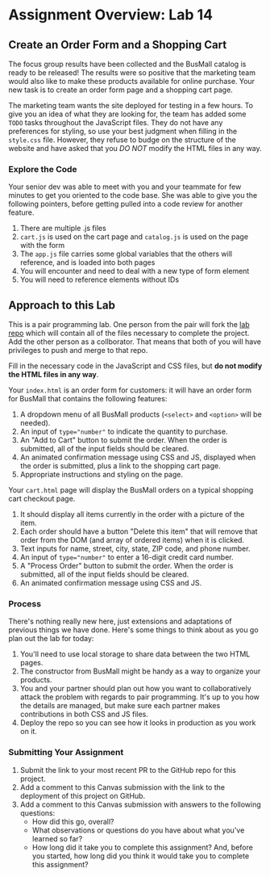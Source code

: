 # Assignment Overview: Lab 14

## Create an Order Form and a Shopping Cart

The focus group results have been collected and the BusMall catalog is ready to be released! The results were so positive that the marketing team would also like to make these products available for online purchase. Your new task is to create an order form page and a shopping cart page.

The marketing team wants the site deployed for testing in a few hours. To give you an idea of what they are looking for, the team has added some `TODO` tasks throughout the JavaScript files. They do not have any preferences for styling, so use your best judgment when filling in the `style.css` file. However, they refuse to budge on the structure of the website and have asked that you *DO NOT* modify the HTML files in any way.

### Explore the Code

Your senior dev was able to meet with you and your teammate for few minutes to get you oriented to the code base. She was able to give you the following pointers, before getting pulled into a code review for another feature.

1. There are multiple .js files
1. `cart.js` is used on the cart page and `catalog.js` is used on the page with the form
1. The `app.js` file carries some global variables that the others will reference, and is loaded into both pages
1. You will encounter and need to deal with a new type of form element
1. You will need to reference elements without IDs

## Approach to this Lab

This is a pair programming lab. One person from the pair will fork the [lab repo](https://github.com/codefellows/201d46-lab-14) which will contain all of the files necessary to complete the project.
Add the other person as a collborator. That means that both of you will have privileges to push and merge to that repo.

Fill in the necessary code in the JavaScript and CSS files, but **do not modify the HTML files in any way**.

Your `index.html` is an order form for customers: it will have an order form for BusMall that contains the following features:

  1. A dropdown menu of all BusMall products (`<select>` and `<option>` will be needed).
  1. An input of `type="number"` to indicate the quantity to purchase.
  1. An "Add to Cart" button to submit the order. When the order is submitted, all of the input fields should be cleared.
  1. An animated confirmation message using CSS and JS, displayed when the order is submitted, plus a link to the shopping cart page.
  1. Appropriate instructions and styling on the page.

  Your `cart.html` page will display the BusMall orders on a typical shopping cart checkout page.

  1. It should display all items currently in the order with a picture of the item.
  1. Each order should have a button "Delete this item" that will remove that order from the DOM (and array of ordered items) when it is clicked.
  1. Text inputs for name, street, city, state, ZIP code, and phone number.
  1. An input of `type="number"` to enter a 16-digit credit card number.
  1. A "Process Order" button to submit the order. When the order is submitted, all of the input fields should be cleared.
  1. An animated confirmation message using CSS and JS.

### Process

There's nothing really new here, just extensions and adaptations of previous things we have done. Here's some things to think about as you go plan out the lab for today:

1. You'll need to use local storage to share data between the two HTML pages.
1. The constructor from BusMall might be handy as a way to organize your products.
1. You and your partner should plan out how you want to collaboratively attack the problem with regards to pair programming. It's up to you how the details are managed, but make sure each partner makes contributions in both CSS and JS files.
1. Deploy the repo so you can see how it looks in production as you work on it. 

### Submitting Your Assignment

1. Submit the link to your most recent PR to the GitHub repo for this project.
2. Add a comment to this Canvas submission with the link to the deployment of this project on GitHub.
3. Add a comment to this Canvas submission with answers to the following questions:
    - How did this go, overall?
    - What observations or questions do you have about what you've learned so far?
    - How long did it take you to complete this assignment? And, before you started, how long did you think it would take you to complete this assignment?
